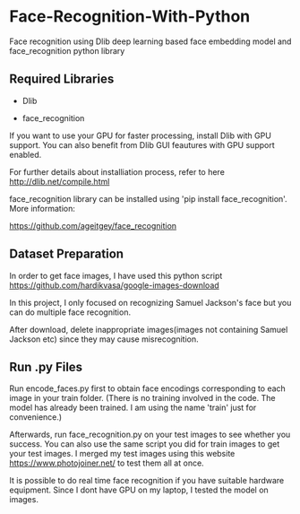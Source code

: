 # Face-Recognition-With-Python
Face recognition using Dlib deep learning based face embedding model and face_recognition python library

## Required Libraries
- Dlib

- face_recognition

If you want to use your GPU for faster processing, install Dlib with GPU support. You can also benefit from Dlib GUI feautures with GPU support enabled.

For further details about installiation process, refer to here http://dlib.net/compile.html

face_recognition library can be installed using 'pip install face_recognition'. More information:

https://github.com/ageitgey/face_recognition

## Dataset Preparation
In order to get face images, I have used this python script https://github.com/hardikvasa/google-images-download

In this project, I only focused on recognizing Samuel Jackson's face but you can do multiple face recognition.

After download, delete inappropriate images(images not containing Samuel Jackson etc) since they may cause misrecognition.

## Run .py Files
Run encode_faces.py first to obtain face encodings corresponding to each image in your train folder. (There is no training involved in the code. The model has already been trained. I am using the name 'train' just for convenience.)

Afterwards, run face_recognition.py on your test images to see whether you success. You can also use the same script you did for train images to get your test images. I merged my test images using this website https://www.photojoiner.net/ to test them all at once. 

It is possible to do real time face recognition if you have suitable hardware equipment. Since I dont have GPU on my laptop, I tested the model on images.
